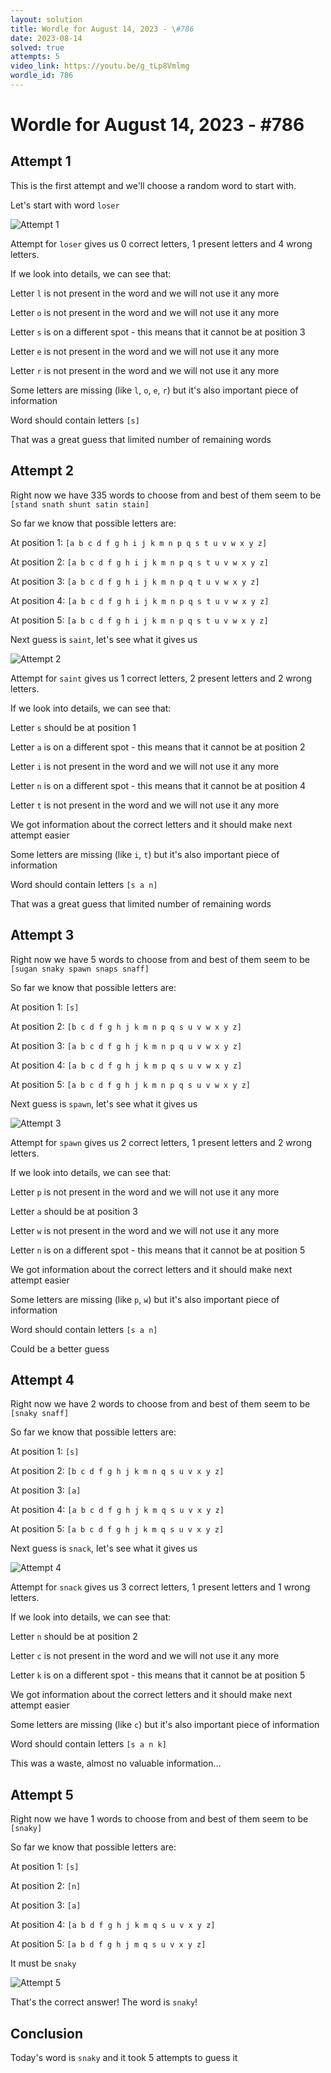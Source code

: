 ```yaml
---
layout: solution
title: Wordle for August 14, 2023 - \#786
date: 2023-08-14
solved: true
attempts: 5
video_link: https://youtu.be/g_tLp8Vmlmg
wordle_id: 786
---
```


# Wordle for August 14, 2023 - \#786

## Attempt 1

This is the first attempt and we'll choose a random word to start with.

Let's start with word `loser`

![Attempt 1](2023-08-14/attempt-1.png)

Attempt for `loser` gives us 0 correct letters, 1 present letters and 4 wrong letters.

If we look into details, we can see that:

Letter `l` is not present in the word and we will not use it any more

Letter `o` is not present in the word and we will not use it any more

Letter `s` is on a different spot - this means that it cannot be at position 3

Letter `e` is not present in the word and we will not use it any more

Letter `r` is not present in the word and we will not use it any more

Some letters are missing (like `l`, `o`, `e`, `r`) but it's also important piece of information

Word should contain letters `[s]`

That was a great guess that limited number of remaining words



## Attempt 2

Right now we have 335 words to choose from and best of them seem to be `[stand snath shunt satin stain]`

So far we know that possible letters are:

At position 1: `[a b c d f g h i j k m n p q s t u v w x y z]`

At position 2: `[a b c d f g h i j k m n p q s t u v w x y z]`

At position 3: `[a b c d f g h i j k m n p q t u v w x y z]`

At position 4: `[a b c d f g h i j k m n p q s t u v w x y z]`

At position 5: `[a b c d f g h i j k m n p q s t u v w x y z]`

Next guess is `saint`, let's see what it gives us

![Attempt 2](2023-08-14/attempt-2.png)

Attempt for `saint` gives us 1 correct letters, 2 present letters and 2 wrong letters.

If we look into details, we can see that:

Letter `s` should be at position 1

Letter `a` is on a different spot - this means that it cannot be at position 2

Letter `i` is not present in the word and we will not use it any more

Letter `n` is on a different spot - this means that it cannot be at position 4

Letter `t` is not present in the word and we will not use it any more

We got information about the correct letters and it should make next attempt easier

Some letters are missing (like `i`, `t`) but it's also important piece of information

Word should contain letters `[s a n]`

That was a great guess that limited number of remaining words



## Attempt 3

Right now we have 5 words to choose from and best of them seem to be `[sugan snaky spawn snaps snaff]`

So far we know that possible letters are:

At position 1: `[s]`

At position 2: `[b c d f g h j k m n p q s u v w x y z]`

At position 3: `[a b c d f g h j k m n p q u v w x y z]`

At position 4: `[a b c d f g h j k m p q s u v w x y z]`

At position 5: `[a b c d f g h j k m n p q s u v w x y z]`

Next guess is `spawn`, let's see what it gives us

![Attempt 3](2023-08-14/attempt-3.png)

Attempt for `spawn` gives us 2 correct letters, 1 present letters and 2 wrong letters.

If we look into details, we can see that:

Letter `p` is not present in the word and we will not use it any more

Letter `a` should be at position 3

Letter `w` is not present in the word and we will not use it any more

Letter `n` is on a different spot - this means that it cannot be at position 5

We got information about the correct letters and it should make next attempt easier

Some letters are missing (like `p`, `w`) but it's also important piece of information

Word should contain letters `[s a n]`

Could be a better guess



## Attempt 4

Right now we have 2 words to choose from and best of them seem to be `[snaky snaff]`

So far we know that possible letters are:

At position 1: `[s]`

At position 2: `[b c d f g h j k m n q s u v x y z]`

At position 3: `[a]`

At position 4: `[a b c d f g h j k m q s u v x y z]`

At position 5: `[a b c d f g h j k m q s u v x y z]`

Next guess is `snack`, let's see what it gives us

![Attempt 4](2023-08-14/attempt-4.png)

Attempt for `snack` gives us 3 correct letters, 1 present letters and 1 wrong letters.

If we look into details, we can see that:

Letter `n` should be at position 2

Letter `c` is not present in the word and we will not use it any more

Letter `k` is on a different spot - this means that it cannot be at position 5

We got information about the correct letters and it should make next attempt easier

Some letters are missing (like `c`) but it's also important piece of information

Word should contain letters `[s a n k]`

This was a waste, almost no valuable information...



## Attempt 5

Right now we have 1 words to choose from and best of them seem to be `[snaky]`

So far we know that possible letters are:

At position 1: `[s]`

At position 2: `[n]`

At position 3: `[a]`

At position 4: `[a b d f g h j k m q s u v x y z]`

At position 5: `[a b d f g h j m q s u v x y z]`

It must be `snaky`

![Attempt 5](2023-08-14/attempt-5.png)

That's the correct answer! The word is `snaky`!

## Conclusion

Today's word is `snaky` and it took 5 attempts to guess it

